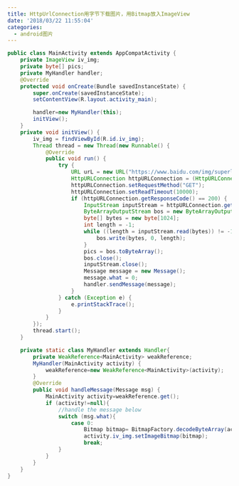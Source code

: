 ```yaml
---
title: HttpUrlConnection用字节下载图片，用Bitmap放入ImageView
date: '2018/03/22 11:55:04'
categories:
  - android图片
---
```



``` java
public class MainActivity extends AppCompatActivity {
    private ImageView iv_img;
    private byte[] pics;
    private MyHandler handler;
    @Override
    protected void onCreate(Bundle savedInstanceState) {
        super.onCreate(savedInstanceState);
        setContentView(R.layout.activity_main);

        handler=new MyHandler(this);
        initView();
    }
    private void initView() {
        iv_img = findViewById(R.id.iv_img);
        Thread thread = new Thread(new Runnable() {
            @Override
            public void run() {
                try {
                    URL urL = new URL("https://www.baidu.com/img/superlogo_c4d7df0a003d3db9b65e9ef0fe6da1ec.png");
                    HttpURLConnection httpURLConnection = (HttpURLConnection) urL.openConnection();
                    httpURLConnection.setRequestMethod("GET");
                    httpURLConnection.setReadTimeout(10000);
                    if (httpURLConnection.getResponseCode() == 200) {
                        InputStream inputStream = httpURLConnection.getInputStream();
                        ByteArrayOutputStream bos = new ByteArrayOutputStream();
                        byte[] bytes = new byte[1024];
                        int length = -1;
                        while ((length = inputStream.read(bytes)) != -1) {
                            bos.write(bytes, 0, length);
                        }
                        pics = bos.toByteArray();
                        bos.close();
                        inputStream.close();
                        Message message = new Message();
                        message.what = 0;
                        handler.sendMessage(message);
                    }
                } catch (Exception e) {
                    e.printStackTrace();
                }
            }
        });
        thread.start();
    }

    private static class MyHandler extends Handler{
        private WeakReference<MainActivity> weakReference;
        MyHandler(MainActivity activity) {
            weakReference=new WeakReference<MainActivity>(activity);
        }
        @Override
        public void handleMessage(Message msg) {
            MainActivity activity=weakReference.get();
            if (activity!=null){
                //handle the message below
                switch (msg.what){
                    case 0:
                        Bitmap bitmap= BitmapFactory.decodeByteArray(activity.pics,0,activity.pics.length);
                        activity.iv_img.setImageBitmap(bitmap);
                        break;
                }
            }
        }
    }
}

```
                                                                                                                                                                                                                                                                                                                                                                                                                                                                                                                                                                                                                                                                                                                                                                                                                                                                                                                                                                                                                                                                                                                                                                                                                                                                                                                                                                                                                                                                                                                                                                                                                                                                                                                                                                                                                                                                                                                                                                                                                                                                                                                                                                                                                                                                                                                                                                                                                                                                                                                                                                                                                                                                                                                                                                                                                                                                                                                                                                                                                                                                                                                                                                                                                                                                                                                                                                                                                                                                                                                                                                                                                                                                                                                                                                                                                                                                                                                                                                                                                                                                                                                                                                                                                                                                                                                                                                                                                                                                                                                                                                                                                                                                                                                                                                                                                                                                                                                                                                                                                                                                                                                                                                                                                                                                                                                                                                                                                                                                                                                                                                                                                                                                                                                                                                                                                                                                                                                                                                                                                                                                                                                                                                                                                                                                                                                                                                                                                                                                                                                                                                                                                                                                                                                                                                                                                                                                                                                                                                                                                                                                                                                                                                                                                                                                                                                                                                                                                                                                                                                                                                                                                                                                                                                                                                                                                                                                                                                                